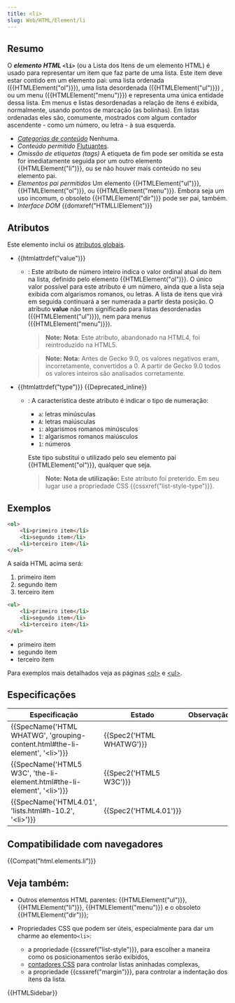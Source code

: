 ```yaml
---
title: <li>
slug: Web/HTML/Element/li
---
```


## Resumo

O **_elemento_** **_HTML_ `<li>`** (ou a Lista dos Itens de um elemento HTML) é usado para representar um item que faz parte de uma lista. Este item deve estar contido em um elemento pai: uma lista ordenada ({{HTMLElement("ol")}}), uma lista desordenada ({{HTMLElement("ul")}}) , ou um menu ({{HTMLElement("menu")}}) e representa uma única entidade dessa lista. Em menus e listas desordenadas a relação de itens é exibida, normalmente, usando pontos de marcação (as bolinhas). Em listas ordenadas eles são, comumente, mostrados com algum contador ascendente - como um número, ou letra - à sua esquerda.

- _[Categorias de conteúdo](/pt-BR/docs/Web/HTML/Content_categories)_ Nenhuma.
- _Conteúdo permitido_ [Flutuantes](/pt-BR/docs/Web/HTML/Content_categories#Flow_content).
- _Omissão de etiquetas (tags)_ A etiqueta de fim pode ser omitida se esta for imediatamente seguida por um outro elemento {{HTMLElement("li")}}, ou se não houver mais conteúdo no seu elemento pai.
- _Elementos pai permitidos_ Um elemento {{HTMLElement("ul")}}, {{HTMLElement("ol")}}, ou {{HTMLElement("menu")}}. Embora seja um uso incomum, o obsoleto {{HTMLElement("dir")}} pode ser pai, também.
- _Interface DOM_ {{domxref("HTMLLIElement")}}

## Atributos

Este elemento inclui os [atributos globais](/pt-BR/docs/Web/HTML/Global_attributes).

- {{htmlattrdef("value")}}

  - : Este atributo de número inteiro indica o valor ordinal atual do item na lista, definido pelo elemento {{HTMLElement("ol")}}. O único valor possível para este atributo é um número, ainda que a lista seja exibida com algarismos romanos, ou letras. A lista de itens que virá em seguida continuará a ser numerada a partir desta posição. O atributo **value** não tem significado para listas desordenadas ({{HTMLElement("ul")}}), nem para menus ({{HTMLElement("menu")}}).

    > **Note:** **Nota**: Este atributo, abandonado na HTML4, foi reintroduzido na HTML5.

    > **Note:** **Nota:** Antes de Gecko 9.0, os valores negativos eram, incorretamente, convertidos a 0. A partir de Gecko 9.0 todos os valores inteiros são analisados corretamente.

- {{htmlattrdef("type")}} {{Deprecated_inline}}

  - : A característica deste atributo é indicar o tipo de numeração:

    - `a`: letras minúsculas
    - `A`: letras maiúsculas
    - `i`: algarismos romanos minúsculos
    - `I`: algarismos romanos maiúsculos
    - `1`: números

    Este tipo substitui o utilizado pelo seu elemento pai {{HTMLElement("ol")}}, qualquer que seja.

    > **Note:** **Nota de utilização:** Este atributo foi preterido. Em seu lugar use a propriedade CSS {{cssxref("list-style-type")}}.

## Exemplos

```html
<ol>
    <li>primeiro item</li>
    <li>segundo item</li>
    <li>terceiro item</li>
</ol>
```

A saída HTML acima será:

1. primeiro item
2. segundo item
3. terceiro item

```html
<ul>
    <li>primeiro item</li>
    <li>segundo item</li>
    <li>terceiro item</li>
</ul>
```

- primeiro item
- segundo item
- terceiro item

Para exemplos mais detalhados veja as páginas [\<ol>](/pt-BR/docs/Web/HTML/Element/ol#Examples) e [\<ul>](/pt-BR/docs/Web/HTML/Element/ul#Examples).

## Especificações

| Especificação                                                                                                | Estado                           | Observação |
| ------------------------------------------------------------------------------------------------------------ | -------------------------------- | ---------- |
| {{SpecName('HTML WHATWG', 'grouping-content.html#the-li-element', '&lt;li&gt;')}} | {{Spec2('HTML WHATWG')}} |            |
| {{SpecName('HTML5 W3C', 'the-li-element.html#the-li-element', '&lt;li&gt;')}}     | {{Spec2('HTML5 W3C')}}     |            |
| {{SpecName('HTML4.01', 'lists.html#h-10.2', '&lt;li&gt;')}}                             | {{Spec2('HTML4.01')}}     |            |

## Compatibilidade com navegadores

{{Compat("html.elements.li")}}

## Veja também:

- Outros elementos HTML parentes: {{HTMLElement("ul")}}, {{HTMLElement("li")}}, {{HTMLElement("menu")}} e o obsoleto {{HTMLElement("dir")}};
- Propriedades CSS que podem ser úteis, especialmente para dar um charme ao elemento`<li>`:

  - a propriedade {{cssxref("list-style")}}, para escolher a maneira como os posicionamentos serão exibidos,
  - [contadores CSS](/pt-BR/docs/Web/Guide/CSS/Counters) para controlar listas aninhadas complexas,
  - a propriedade {{cssxref("margin")}}, para controlar a indentação dos itens da lista.

{{HTMLSidebar}}
